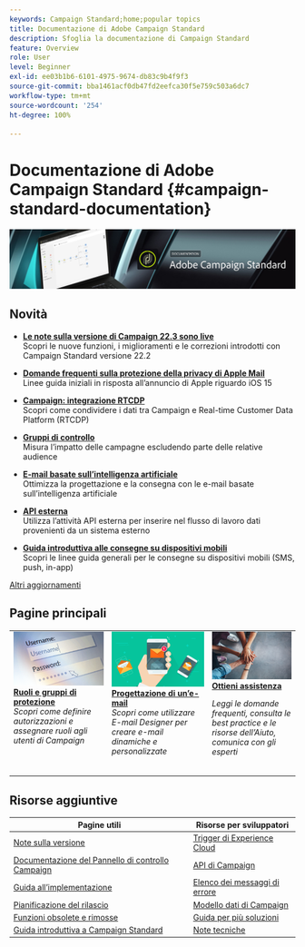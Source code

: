 ```yaml
---
keywords: Campaign Standard;home;popular topics
title: Documentazione di Adobe Campaign Standard
description: Sfoglia la documentazione di Campaign Standard
feature: Overview
role: User
level: Beginner
exl-id: ee03b1b6-6101-4975-9674-db83c9b4f9f3
source-git-commit: bba1461acf0db47fd2eefca30f5e759c503a6dc7
workflow-type: tm+mt
source-wordcount: '254'
ht-degree: 100%

---
```


# Documentazione di Adobe Campaign Standard {#campaign-standard-documentation}

![Adobe Campaign Standard](start/using/assets/do-not-localize/banner_acs_doc.jpg)

## Novità

* **[Le note sulla versione di Campaign 22.3 sono live](rn/using/release-notes.md)**<br/> Scopri le nuove funzioni, i miglioramenti e le correzioni introdotti con Campaign Standard versione 22.2

* **[Domande frequenti sulla protezione della privacy di Apple Mail](https://experienceleague.adobe.com/docs/deliverability-learn/deliverability-best-practice-guide/technotes/apple-mail-privacy-faq.html?lang=it)**<br/> Linee guida iniziali in risposta all’annuncio di Apple riguardo iOS 15

* **[Campaign: integrazione RTCDP](integrating/using/get-started-sources-destinations.md)**<br/> Scopri come condividere i dati tra Campaign e Real-time Customer Data Platform (RTCDP)

* **[Gruppi di controllo](sending/using/control-group.md)**<br/> 
Misura l’impatto delle campagne escludendo parte delle relative audience

* **[E-mail basate sull’intelligenza artificiale](sending/using/predictive.md)**<br/> Ottimizza la progettazione e la consegna con le e-mail basate sull’intelligenza artificiale

* **[API esterna](automating/using/external-api.md)**<br/> Utilizza l’attività API esterna per inserire nel flusso di lavoro dati provenienti da un sistema esterno

* **[Guida introduttiva alle consegne su dispositivi mobili](https://helpx.adobe.com/it/campaign/kb/acs-mobile.html)**<br/> Scopri le linee guida generali per le consegne su dispositivi mobili (SMS, push, in-app)

[Altri aggiornamenti](rn/using/documentation-updates.md)

## Pagine principali

<table>
<tr>
  <td valign="top">
    <a href="administration/using/about-access-management.md">
      <img alt="Ruoli" src="start/using/assets/roles.png"/>
    </a>
    <div>
    <a href="administration/using/about-access-management.md"><strong>Ruoli e gruppi di protezione</strong></a>
    </div>
    <em>Scopri come definire autorizzazioni e assegnare ruoli agli utenti di Campaign</em>
    <br>
  </td>
  <td valign="top">
    <a href="designing/using/designing-content-in-adobe-campaign.md">
      <img alt="Finestra di progettazione e-mail" src="start/using/assets/design.png" />
    </a>
    <div>
    <a href="designing/using/designing-content-in-adobe-campaign.md"><strong>Progettazione di un’e-mail</strong></a>
    </div>
    <em>Scopri come utilizzare E-mail Designer per creare e-mail dinamiche e personalizzate</em>
    <br>
  </td>
  <td valign="top">
       <img alt="Assistenza" src="start/using/assets/do-not-localize/help.jpeg" />
    <div><a href="support.md">
    <strong>Ottieni assistenza</strong></a>
    </div>
    <p><em>Leggi le domande frequenti, consulta le best practice e le risorse dell’Aiuto, comunica con gli esperti</em></p>
    <br>
  </td>
</tr>
</table>

## Risorse aggiuntive

| Pagine utili | Risorse per sviluppatori |
|---|---|
| [Note sulla versione](rn/using/release-notes.md) | [Trigger di Experience Cloud](integrating/using/about-adobe-experience-cloud-triggers.md) |
| [Documentazione del Pannello di controllo Campaign](https://experienceleague.adobe.com/docs/control-panel/using/control-panel-home.html?lang=it) | [API di Campaign](api/using/get-started-apis.md) |
| [Guida all’implementazione](https://helpx.adobe.com/it/campaign/kb/campaign-standard-implementation-guide.html) | [Elenco dei messaggi di errore](https://experienceleague.adobe.com/developer/campaign-errors/error_codes.html) |
| [Pianificazione del rilascio](rn/using/release-planning.md) | [Modello dati di Campaign](developing/using/datamodel-introduction.md) |
| [Funzioni obsolete e rimosse](rn/using/deprecated-features.md) | [Guida per più soluzioni](integrating/using/get-started-campaign-integrations.md) |
| [Guida introduttiva a Campaign Standard](start/using/about-campaign-standard.md) | [Note tecniche](https://helpx.adobe.com/it/campaign/kb/acs-article-list.html) |
